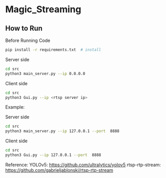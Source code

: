 # Magic_Streaming

## How to Run

Before Running Code

```bash
pip install -r requirements.txt  # install
```

Server side

```bash
cd src
python3 main_server.py --ip 0.0.0.0
```

Client side

```bash
cd src
python3 Gui.py --ip <rtsp server ip>
```

Example:

Server side

```bash
cd src
python3 main_server.py --ip 127.0.0.1 --port  8888
```

Client side

```bash
cd src
python3 Gui.py --ip 127.0.0.1 --port  8888
```

Reference:
YOLOv5: https://github.com/ultralytics/yolov5
rtsp-rtp-stream: https://github.com/gabrieljablonski/rtsp-rtp-stream
